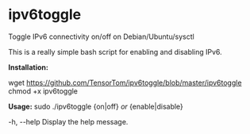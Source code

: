 # ipv6toggle
Toggle IPv6 connectivity on/off on Debian/Ubuntu/sysctl

This is a really simple bash script for enabling and disabling IPv6.

**Installation:**

wget https://github.com/TensorTom/ipv6toggle/blob/master/ipv6toggle
chmod +x ipv6toggle

**Usage:** sudo ./ipv6toggle {on|off} *or* {enable|disable}

   -h, --help           Display the help message.
   
   

